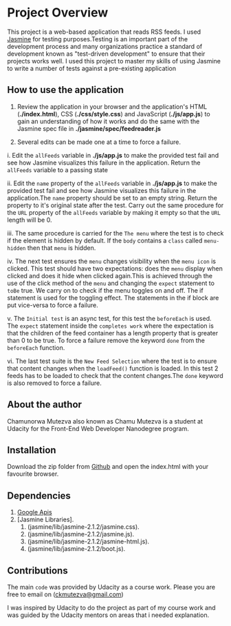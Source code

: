 # Project Overview

This project is a web-based application that reads RSS feeds. I used [Jasmine](http://jasmine.github.io/) for testing purposes.Testing is an important part of the development process and many organizations practice a standard of development known as "test-driven development" to ensure that their projects works well. I used this project to master my skills of using Jasmine to write a number of tests against a pre-existing application

## How to use the application

1. Review the application in your browser and the application's HTML (**./index.html**), CSS (**./css/style.css**) and JavaScript (**./js/app.js**) to gain an understanding of how it works and do the same with the Jasmine spec file in **./jasmine/spec/feedreader.js**

2. Several edits can be made one at a time to force a failure.

i.  Edit the `allFeeds` variable in **./js/app.js** to make the provided test fail and see how Jasmine visualizes this failure               in the application. Return the `allFeeds` variable to a passing state

ii. Edit the  `name` property of the `allFeeds` variable in **./js/app.js** to make the provided test fail and see how Jasmine           visualizes this failure in the application.The `name` property should be set to an empty string. Return the property to it's original state after the test. Carry out the same procedure for the `URL` property of the `allFeeds` variable by making it empty so that the `URL` length will be 0.
    
 iii. The same procedure is carried for the `The menu` where the test is to check if the element is hidden by default. If the `body` contains a `class` called `menu-hidden` then that `menu` is hidden.
        
 iv. The next test ensures the `menu` changes visibility when the `menu icon` is clicked. This test should have two expectations: does the `menu` display when clicked and does it hide when clicked again.This is achieved through the use of the click method of the `menu` and changing the `expect` statement to `toBe` true. We carry on to check if the menu toggles on and off. The if statement is used for the toggling effect. The statements in the if block are put vice-versa to force a failure.

 v. The `Initial test` is an async test, for this test the `beforeEach` is used. The `expect` statement inside the `completes work` where the expectation is that the children of the feed container has a length property that is greater than 0 to be true. To force a failure remove the keyword `done` from the `beforeEach` function.

 vi. The last test suite is the `New Feed Selection` where the test is to ensure that content changes when the `loadFeed()` function is loaded. In this test 2 feeds has to be loaded to check that the content changes.The `done` keyword is also removed to force a failure.

## About the author

Chamunorwa Mutezva also known as Chamu Mutezva is a student at Udacity for the Front-End Web Developer Nanodegree program.

## Installation

Download the zip folder from [Github](https://github.com/ChamuMutezva/frontend-nanodegree-feedreader-master.git) and open the index.html 
with your favourite browser.

## Dependencies

1. [Google Apis]("http://fonts.googleapis.com/css?family=Roboto:400,100,300,700">)
2. [Jasmine Libraries].
    1. (jasmine/lib/jasmine-2.1.2/jasmine.css).
    2. (jasmine/lib/jasmine-2.1.2/jasmine.js).
    3. (jasmine/lib/jasmine-2.1.2/jasmine-html.js).
    4. (jasmine/lib/jasmine-2.1.2/boot.js).

## Contributions

The main `code` was provided by Udacity as a course work.
Please you are free to email on (ckmutezva@gmail.com)

I was inspired by Udacity to do the project as part of my course work and was guided by the Udacity mentors on areas that i needed explanation.
